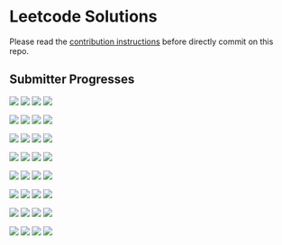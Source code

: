 # Leetcode Solutions
Please read the [contribution instructions](https://github.com/leetcode-study-group/leetcode-solutions/wiki) before directly commit on this repo.

## Submitter Progresses

![](https://img.shields.io/badge/Progress-017%20%2F%20309-ff0e00.svg) ![](https://img.shields.io/badge/Recent-090-00ff00.svg) ![](https://img.shields.io/badge/Total-109-ff69b4.svg) ![](https://img.shields.io/badge/Name-Jrui-lightgrey.svg) 

![](https://img.shields.io/badge/Progress-030%20%2F%20309-ff1800.svg) ![](https://img.shields.io/badge/Recent-039-00ff00.svg) ![](https://img.shields.io/badge/Total-041-ff69b4.svg) ![](https://img.shields.io/badge/Name-olaolaola-lightgrey.svg) 

![](https://img.shields.io/badge/Progress-026%20%2F%20309-ff1500.svg) ![](https://img.shields.io/badge/Recent-033-1df000.svg) ![](https://img.shields.io/badge/Total-037-ff69b4.svg) ![](https://img.shields.io/badge/Name-zhouyuanquaner-lightgrey.svg) 

![](https://img.shields.io/badge/Progress-120%20%2F%20309-ff6300.svg) ![](https://img.shields.io/badge/Recent-032-2be900.svg) ![](https://img.shields.io/badge/Total-220-ff69b4.svg) ![](https://img.shields.io/badge/Name-yanyatongzh-lightgrey.svg) 

![](https://img.shields.io/badge/Progress-013%20%2F%20309-ff0a00.svg) ![](https://img.shields.io/badge/Recent-023-aea700.svg) ![](https://img.shields.io/badge/Total-049-ff69b4.svg) ![](https://img.shields.io/badge/Name-robturtle-lightgrey.svg) 

![](https://img.shields.io/badge/Progress-120%20%2F%20309-ff6300.svg) ![](https://img.shields.io/badge/Recent-018-f78300.svg) ![](https://img.shields.io/badge/Total-183-ff69b4.svg) ![](https://img.shields.io/badge/Name-Joshuawong-lightgrey.svg) 

![](https://img.shields.io/badge/Progress-003%20%2F%20309-ff0200.svg) ![](https://img.shields.io/badge/Recent-000-ff0000.svg) ![](https://img.shields.io/badge/Total-005-ff69b4.svg) ![](https://img.shields.io/badge/Name-zhuwhr-lightgrey.svg) 

![](https://img.shields.io/badge/Progress-000%20%2F%20309-ff0000.svg) ![](https://img.shields.io/badge/Recent-000-ff0000.svg) ![](https://img.shields.io/badge/Total-000-ff69b4.svg) ![](https://img.shields.io/badge/Name-brucegx-lightgrey.svg) 

